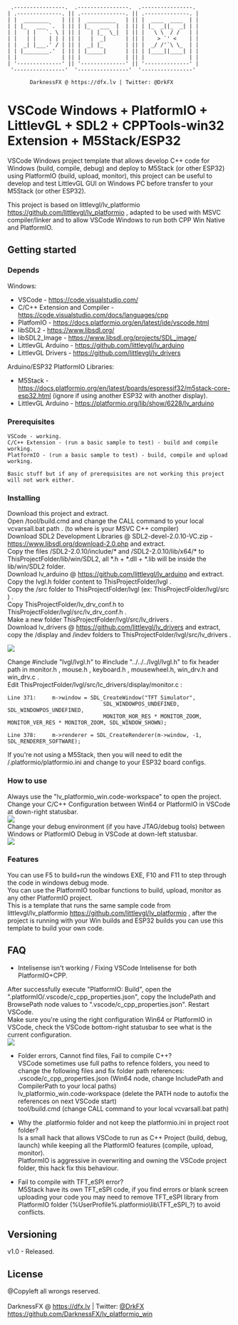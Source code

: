     .----------------.  .----------------.  .----------------. 
    | .--------------. || .--------------. || .--------------. |
    | |  ________    | || |  _________   | || |  ____  ____  | |
    | | |_   ___ `.  | || | |_   ___  |  | || | |_  _||_  _| | |
    | |   | |   `. \ | || |   | |_  \_|  | || |   \ \  / /   | |
    | |   | |    | | | || |   |  _|      | || |    > `' <    | |
    | |  _| |___.' / | || |  _| |_       | || |  _/ /'`\ \_  | |
    | | |________.'  | || | |_____|      | || | |____||____| | |
    | |              | || |              | || |              | |
    | '--------------' || '--------------' || '--------------' |
     '----------------'  '----------------'  '----------------' 

           DarknessFX @ https://dfx.lv | Twitter: @DrkFX

# VSCode Windows + PlatformIO + LittlevGL + SDL2 + CPPTools-win32 Extension + M5Stack/ESP32

VSCode Windows project template that allows develop C++ code for Windows (build, compile, debug) and deploy to M5Stack (or other ESP32) using PlatformIO (build, upload, monitor), this project can be useful to develop and test LittlevGL GUI on Windows PC before transfer to your M5Stack (or other ESP32).

This project is based on littlevgl/lv_platformio https://github.com/littlevgl/lv_platformio , adapted to be used with MSVC compiler/linker and to allow VSCode Windows to run both CPP Win Native and PlatformIO.

## Getting started

### Depends

Windows: <br/>
- VSCode - https://code.visualstudio.com/ <br/>
- C/C++ Extension and Compiler - https://code.visualstudio.com/docs/languages/cpp <br/>
- PlatfomIO - https://docs.platformio.org/en/latest/ide/vscode.html <br/>
- libSDL2 - https://www.libsdl.org/ <br/>
- libSDL2_Image - https://www.libsdl.org/projects/SDL_image/ <br/>
- LittlevGL Arduino - https://github.com/littlevgl/lv_arduino <br/>
- LittlevGL Drivers - https://github.com/littlevgl/lv_drivers <br/>

Arduino/ESP32 PlatformIO Libraries: <br/>
- M5Stack - https://docs.platformio.org/en/latest/boards/espressif32/m5stack-core-esp32.html (ignore if using another ESP32 with another display).
- LittlevGL Arduino - https://platformio.org/lib/show/6228/lv_arduino

### Prerequisites

```
VSCode - working.
C/C++ Extension - (run a basic sample to test) - build and compile working.
PlatformIO - (run a basic sample to test) - build, compile and upload working.

Basic stuff but if any of prerequisites are not working this project will not work either.
```

### Installing

Download this project and extract. <br/>
Open /tool/build.cmd and change the CALL command to your local vcvarsall.bat path . (to where is your MSVC C++ compiler) <br/>
Download SDL2 Development Libraries @ SDL2-devel-2.0.10-VC.zip - https://www.libsdl.org/download-2.0.php and extract.  <br/>
Copy the files /SDL2-2.0.10/include/* and /SDL2-2.0.10/lib/x64/* to ThisProjectFolder/lib/win/SDL2, all *.h + *.dll + *.lib will be inside the lib/win/SDL2 folder. <br/>
Download lv_arduino @ https://github.com/littlevgl/lv_arduino and extract. <br/>
Copy the lvgl.h folder content to ThisProjectFolder/lvgl . <br/>
Copy the /src folder to ThisProjectFolder/lvgl (ex: ThisProjectFolder/lvgl/src ) . <br/>
Copy ThisProjectFolder/lv_drv_conf.h to ThisProjectFolder/lvgl/src/lv_drv_conf.h . <br/>
Make a new folder ThisProjectFolder/lvgl/src/lv_drivers . <br/>
Download lv_drivers @ https://github.com/littlevgl/lv_drivers and extract, copy the /display and /indev folders to ThisProjectFolder/lvgl/src/lv_drivers . <br/>

<img src="https://github.com/DarknessFX/lv_platformio_win/blob/master/.git_img/folder_tree.png" />

Change #include "lvgl/lvgl.h" to #include "../../../lvgl/lvgl.h" to fix header path in monitor.h , mouse.h , keyboard.h , mousewheel.h, win_drv.h and win_drv.c . <br/>
Edit ThisProjectFolder/lvgl/src/lc_drivers/display/monitor.c :
```
Line 371:     m->window = SDL_CreateWindow("TFT Simulator",
                              SDL_WINDOWPOS_UNDEFINED, SDL_WINDOWPOS_UNDEFINED,
                              MONITOR_HOR_RES * MONITOR_ZOOM, MONITOR_VER_RES * MONITOR_ZOOM, SDL_WINDOW_SHOWN);
 
Line 378:     m->renderer = SDL_CreateRenderer(m->window, -1, SDL_RENDERER_SOFTWARE);
```

If you're not using a M5Stack, then you will need to edit the /.platformio/platformio.ini and change to your ESP32 board configs.

### How to use

Always use the "lv_platformio_win.code-workspace" to open the project.  <br/>
Change your C/C++ Configuration between Win64 or PlatformIO in VSCode at down-right statusbar. <br/> <img src="https://github.com/DarknessFX/lv_platformio_win/blob/master/.git_img/change_config.png" /> <br/>
Change your debug environment (if you have JTAG/debug tools) between Windows or PlatformIO Debug in VSCode at down-left statusbar. <br/> <img src="https://github.com/DarknessFX/lv_platformio_win/blob/master/.git_img/change_debug.png" /> <br/>

### Features

You can use F5 to build+run the windows EXE, F10 and F11 to step through the code in windows debug mode.  <br/>
You can use the PlatformIO toolbar functions to build, upload, monitor as any other PlatformIO project. <br/>
This is a template that runs the same sample code from littlevgl/lv_platformio https://github.com/littlevgl/lv_platformio , after the project is running with your Win builds and ESP32 builds you can use this template to build your own code.

## FAQ

- Intelisense isn't working / Fixing VSCode Intelisense for both PlatformIO+CPP. <br/>

After successfully execute "PlatformIO: Build", open the ".platformIO/.vscode/c_cpp_properties.json", copy the IncludePath and BrowsePath node values to ".vscode/c_cpp_properties.json". Restart VSCode. <br/>
Make sure you're using the right configuration Win64 or PlatformIO in VSCode, check the VSCode bottom-right statusbar to see what is the current configuration. <br/>
<img src="https://github.com/DarknessFX/lv_platformio_win/blob/master/.git_img/change_config.png" />

- Folder errors, Cannot find files, Fail to compile C++? <br/>
VSCode sometimes use full paths to refence folders, you need to change the following files and fix folder path references: <br/>
  .vscode/c_cpp_properties.json (Win64 node, change IncludePath and CompilerPath to your local paths) <br/>
  lv_platformio_win.code-workspace  (delete the PATH node to autofix the references on next VSCode start) <br/>
  tool/build.cmd (change CALL command to your local vcvarsall.bat path) <br/>

- Why the .platformio folder and not keep the platformio.ini in project root folder? <br/>
Is a small hack that allows VSCode to run as C++ Project (build, debug, launch) while keeping all the PlatformIO features (compile, upload, monitor).  <br/>
PlatformIO is aggressive in overwriting and owning the VSCode project folder, this hack fix this behaviour. <br/>

- Fail to compile with TFT_eSPI error? <br/>
M5Stack have its own TFT_eSPI code, if you find errors or blank screen uploading your code you may need to remove TFT_eSPI library from PlatformIO folder (%UserProfile%\.platformio\lib\TFT_eSPI_?\) to avoid conflicts. <br/>

## Versioning

v1.0 - Released.

## License

@Copyleft all wrongs reserved. <br/><br/>
DarknessFX @ <a href="https://dfx.lv" target="_blank">https://dfx.lv</a> | Twitter: <a href="https://twitter.com/DrkFX" target="_blank">@DrkFX</a> <br/>https://github.com/DarknessFX/lv_platformio_win

